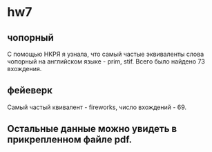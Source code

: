 # hw7
## чопорный
С помощью НКРЯ я узнала, что самый частые эквиваленты слова чопорный на английском языке - prim, stif. Всего было найдено 73 вхождения.
## фейеверк 
Самый частый квивалент - fireworks, число вхождений - 69.

## Остальные данные можно увидеть в прикрепленном файле pdf.
